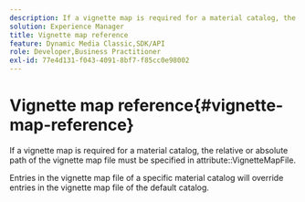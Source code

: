 ```yaml
---
description: If a vignette map is required for a material catalog, the relative or absolute path of the vignette map file must be specified in attribute VignetteMapFile.
solution: Experience Manager
title: Vignette map reference
feature: Dynamic Media Classic,SDK/API
role: Developer,Business Practitioner
exl-id: 77e4d131-f043-4091-8bf7-f85cc0e98002
---
```

# Vignette map reference{#vignette-map-reference}

If a vignette map is required for a material catalog, the relative or absolute path of the vignette map file must be specified in attribute::VignetteMapFile.

Entries in the vignette map file of a specific material catalog will override entries in the vignette map file of the default catalog.
